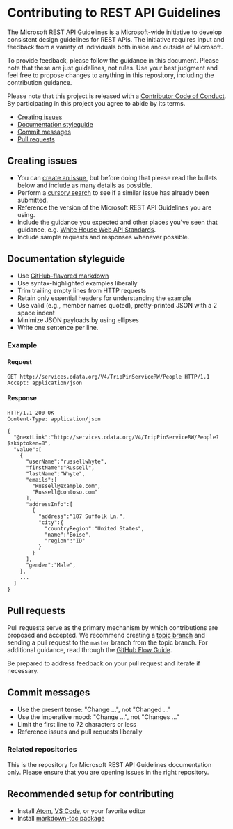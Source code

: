 # Contributing to REST API Guidelines
The Microsoft REST API Guidelines is a Microsoft-wide initiative to develop consistent design guidelines for REST APIs. The initiative requires input and feedback from a variety of individuals both inside and outside of Microsoft.

To provide feedback, please follow the guidance in this document. Please note that these are just guidelines, not rules. Use your best judgment and feel free to propose changes to anything in this repository, including the contribution guidance.

Please note that this project is released with a [Contributor Code of Conduct][code-of-conduct]. By participating in this project you agree to abide by its terms.
- [Creating issues](#creating-issues)
- [Documentation styleguide](#documentation-styleguide)
- [Commit messages](#commit-messages)
- [Pull requests](#pull-requests)

## Creating issues
- You can [create an issue][new-issue], but before doing that please read the bullets below and include as many details as possible.
- Perform a [cursory search][issue-search] to see if a similar issue has already been submitted.
- Reference the version of the Microsoft REST API Guidelines you are using.
- Include the guidance you expected and other places you've seen that guidance, e.g. [White House Web API Standards][white-house-api-guidelines].
- Include sample requests and responses whenever possible.

## Documentation styleguide
- Use [GitHub-flavored markdown][gfm]
- Use syntax-highlighted examples liberally
- Trim trailing empty lines from HTTP requests
- Retain only essential headers for understanding the example
- Use valid (e.g., member names quoted), pretty-printed JSON with a 2 space indent
- Minimize JSON payloads by using ellipses
- Write one sentence per line.

### Example
#### Request

```http
GET http://services.odata.org/V4/TripPinServiceRW/People HTTP/1.1
Accept: application/json
```

#### Response

```http
HTTP/1.1 200 OK
Content-Type: application/json

{
  "@nextLink":"http://services.odata.org/V4/TripPinServiceRW/People?$skiptoken=8",
  "value":[
    {
      "userName":"russellwhyte",
      "firstName":"Russell",
      "lastName":"Whyte",
      "emails":[
        "Russell@example.com",
        "Russell@contoso.com"
      ],
      "addressInfo":[
        {
          "address":"187 Suffolk Ln.",
          "city":{
            "countryRegion":"United States",
            "name":"Boise",
            "region":"ID"
          }
        }
      ],
      "gender":"Male",
    },
    ...
  ]
}
```

## Pull requests
Pull requests serve as the primary mechanism by which contributions are proposed and accepted. We recommend creating a [topic branch][topic-branch] and sending a pull request to the `master` branch from the topic branch. For additional guidance, read through the [GitHub Flow Guide][github-flow-guide].

Be prepared to address feedback on your pull request and iterate if necessary.

[code-of-conduct]: https://opensource.microsoft.com/codeofconduct/
[new-issue]: https://github.com/Microsoft/api-guidelines/issues/new
[issue-search]: https://github.com/Microsoft/api-guidelines/issues
[white-house-api-guidelines]: https://github.com/WhiteHouse/api-standards/blob/master/README.md
[topic-branch]: http://www.git-scm.com/book/en/v2/Git-Branching-Branching-Workflows#Topic-Branches
[gfm]: https://guides.github.com/features/mastering-markdown/#GitHub-flavored-markdown
[github-flow-guide]: https://guides.github.com/introduction/flow/
[atom-beautify]: https://atom.io/packages/atom-beautify
[atom]: http://atom.io
[markdown-toc]: https://atom.io/packages/markdown-toc
[vscode]: https://code.visualstudio.com/


## Commit messages
- Use the present tense: "Change ...", not "Changed ..."
- Use the imperative mood: "Change ...", not "Changes ..."
- Limit the first line to 72 characters or less
- Reference issues and pull requests liberally
### Related repositories
This is the repository for Microsoft REST API Guidelines documentation only. Please ensure that you are opening issues in the right repository.

## Recommended setup for contributing
- Install [Atom][atom], [VS Code][vscode], or your favorite editor
- Install [markdown-toc package][markdown-toc]

